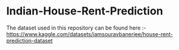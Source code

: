 # Indian-House-Rent-Prediction

The dataset used in this repository can be found here :-
https://www.kaggle.com/datasets/iamsouravbanerjee/house-rent-prediction-dataset

